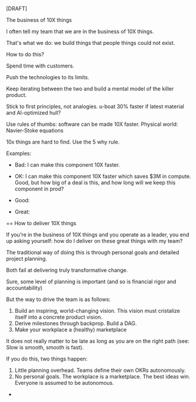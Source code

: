 [DRAFT]

The business of 10X things

I often tell my team that we are in the business of 10X things.

That's what we do: we build things that people things could not exist.

How to do this?

Spend time with customers.

Push the technologies to its limits.

Keep iterating between the two and build a mental model of the killer product.

Stick to first principles, not analogies. u-boat 30% faster if latest material and AI-optimized hull?

Use rules of thumbs: software can be made 10X faster. Physical world: Navier-Stoke equations

10x things are hard to find. Use the 5 why rule.

Examples:

- Bad: I can make this component 10X faster.

- OK: I can make this component 10X faster which saves $3M in compute. Good, but how big of a deal is this, and how long will we keep this component in prod?

- Good:

- Great:


== How to deliver 10X things

If you're in the business of 10X things and you operate as a leader, you end up asking yourself: how do I deliver on these great things with my team?

The traditional way of doing this is through personal goals and detailed project planning.

Both fail at delivering truly transformative change.

Sure, some level of planning is important (and so is financial rigor and accountability)

But the way to drive the team is as follows:

1. Build an inspiring, world-changing vision. This vision must cristalize itself into a concrete product vision.
2. Derive milestones through backprop. Build a DAG.
3. Make your workplace a (healthy) marketplace

It does not really matter to be late as long as you are on the right path (see: Slow is smooth, smooth is fast).

If you do this, two things happen:

1. Little planning overhead. Teams define their own OKRs autonomously.
2. No personal goals. The workplace is a marketplace. The best ideas win. Everyone is assumed to be autonomous.

- 
